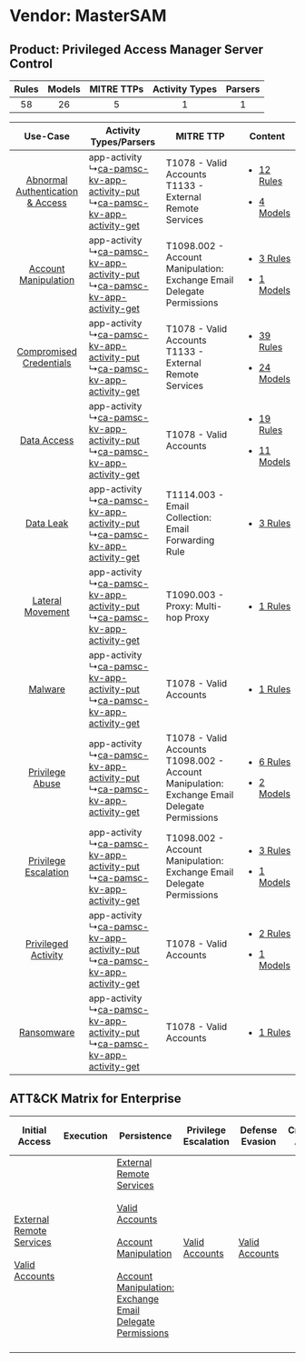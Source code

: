 Vendor: MasterSAM
=================
Product: Privileged Access Manager Server Control
-------------------------------------------------
| Rules | Models | MITRE TTPs | Activity Types | Parsers |
|:-----:|:------:|:----------:|:--------------:|:-------:|
|  58   |   26   |     5      |       1        |    1    |

|    Use-Case    | Activity Types/Parsers    | MITRE TTP    | Content    |
|:----:| ---- | ---- | ---- |
| [Abnormal Authentication & Access](../../../UseCases/uc_abnormal_authentication_&_access.md) |  app-activity<br> ↳[ca-pamsc-kv-app-activity-put](Ps/pC_capamsckvappactivityput.md)<br> ↳[ca-pamsc-kv-app-activity-get](Ps/pC_capamsckvappactivityget.md)<br> | T1078 - Valid Accounts<br>T1133 - External Remote Services<br>    | [<ul><li>12 Rules</li></ul><ul><li>4 Models</li></ul>](RM/r_m_mastersam_privileged_access_manager_server_control_Abnormal_Authentication_&_Access.md) |
|    [Account Manipulation](../../../UseCases/uc_account_manipulation.md)    |  app-activity<br> ↳[ca-pamsc-kv-app-activity-put](Ps/pC_capamsckvappactivityput.md)<br> ↳[ca-pamsc-kv-app-activity-get](Ps/pC_capamsckvappactivityget.md)<br> | T1098.002 - Account Manipulation: Exchange Email Delegate Permissions<br>    | [<ul><li>3 Rules</li></ul><ul><li>1 Models</li></ul>](RM/r_m_mastersam_privileged_access_manager_server_control_Account_Manipulation.md)    |
|          [Compromised Credentials](../../../UseCases/uc_compromised_credentials.md)          |  app-activity<br> ↳[ca-pamsc-kv-app-activity-put](Ps/pC_capamsckvappactivityput.md)<br> ↳[ca-pamsc-kv-app-activity-get](Ps/pC_capamsckvappactivityget.md)<br> | T1078 - Valid Accounts<br>T1133 - External Remote Services<br>    | [<ul><li>39 Rules</li></ul><ul><li>24 Models</li></ul>](RM/r_m_mastersam_privileged_access_manager_server_control_Compromised_Credentials.md)         |
|    [Data Access](../../../UseCases/uc_data_access.md)    |  app-activity<br> ↳[ca-pamsc-kv-app-activity-put](Ps/pC_capamsckvappactivityput.md)<br> ↳[ca-pamsc-kv-app-activity-get](Ps/pC_capamsckvappactivityget.md)<br> | T1078 - Valid Accounts<br>    | [<ul><li>19 Rules</li></ul><ul><li>11 Models</li></ul>](RM/r_m_mastersam_privileged_access_manager_server_control_Data_Access.md)    |
|    [Data Leak](../../../UseCases/uc_data_leak.md)    |  app-activity<br> ↳[ca-pamsc-kv-app-activity-put](Ps/pC_capamsckvappactivityput.md)<br> ↳[ca-pamsc-kv-app-activity-get](Ps/pC_capamsckvappactivityget.md)<br> | T1114.003 - Email Collection: Email Forwarding Rule<br>    | [<ul><li>3 Rules</li></ul>](RM/r_m_mastersam_privileged_access_manager_server_control_Data_Leak.md)    |
|    [Lateral Movement](../../../UseCases/uc_lateral_movement.md)    |  app-activity<br> ↳[ca-pamsc-kv-app-activity-put](Ps/pC_capamsckvappactivityput.md)<br> ↳[ca-pamsc-kv-app-activity-get](Ps/pC_capamsckvappactivityget.md)<br> | T1090.003 - Proxy: Multi-hop Proxy<br>    | [<ul><li>1 Rules</li></ul>](RM/r_m_mastersam_privileged_access_manager_server_control_Lateral_Movement.md)    |
|    [Malware](../../../UseCases/uc_malware.md)    |  app-activity<br> ↳[ca-pamsc-kv-app-activity-put](Ps/pC_capamsckvappactivityput.md)<br> ↳[ca-pamsc-kv-app-activity-get](Ps/pC_capamsckvappactivityget.md)<br> | T1078 - Valid Accounts<br>    | [<ul><li>1 Rules</li></ul>](RM/r_m_mastersam_privileged_access_manager_server_control_Malware.md)    |
|    [Privilege Abuse](../../../UseCases/uc_privilege_abuse.md)    |  app-activity<br> ↳[ca-pamsc-kv-app-activity-put](Ps/pC_capamsckvappactivityput.md)<br> ↳[ca-pamsc-kv-app-activity-get](Ps/pC_capamsckvappactivityget.md)<br> | T1078 - Valid Accounts<br>T1098.002 - Account Manipulation: Exchange Email Delegate Permissions<br> | [<ul><li>6 Rules</li></ul><ul><li>2 Models</li></ul>](RM/r_m_mastersam_privileged_access_manager_server_control_Privilege_Abuse.md)    |
|    [Privilege Escalation](../../../UseCases/uc_privilege_escalation.md)    |  app-activity<br> ↳[ca-pamsc-kv-app-activity-put](Ps/pC_capamsckvappactivityput.md)<br> ↳[ca-pamsc-kv-app-activity-get](Ps/pC_capamsckvappactivityget.md)<br> | T1098.002 - Account Manipulation: Exchange Email Delegate Permissions<br>    | [<ul><li>3 Rules</li></ul><ul><li>1 Models</li></ul>](RM/r_m_mastersam_privileged_access_manager_server_control_Privilege_Escalation.md)    |
|    [Privileged Activity](../../../UseCases/uc_privileged_activity.md)    |  app-activity<br> ↳[ca-pamsc-kv-app-activity-put](Ps/pC_capamsckvappactivityput.md)<br> ↳[ca-pamsc-kv-app-activity-get](Ps/pC_capamsckvappactivityget.md)<br> | T1078 - Valid Accounts<br>    | [<ul><li>2 Rules</li></ul><ul><li>1 Models</li></ul>](RM/r_m_mastersam_privileged_access_manager_server_control_Privileged_Activity.md)    |
|    [Ransomware](../../../UseCases/uc_ransomware.md)    |  app-activity<br> ↳[ca-pamsc-kv-app-activity-put](Ps/pC_capamsckvappactivityput.md)<br> ↳[ca-pamsc-kv-app-activity-get](Ps/pC_capamsckvappactivityget.md)<br> | T1078 - Valid Accounts<br>    | [<ul><li>1 Rules</li></ul>](RM/r_m_mastersam_privileged_access_manager_server_control_Ransomware.md)    |

ATT&CK Matrix for Enterprise
----------------------------
| Initial Access                                                                                                                                   | Execution | Persistence                                                                                                                                                                                                                                                                                                                                 | Privilege Escalation                                                | Defense Evasion                                                     | Credential Access | Discovery | Lateral Movement | Collection                                                                                                                                                            | Command and Control                                                                                                                       | Exfiltration | Impact |
| ------------------------------------------------------------------------------------------------------------------------------------------------ | --------- | ------------------------------------------------------------------------------------------------------------------------------------------------------------------------------------------------------------------------------------------------------------------------------------------------------------------------------------------- | ------------------------------------------------------------------- | ------------------------------------------------------------------- | ----------------- | --------- | ---------------- | --------------------------------------------------------------------------------------------------------------------------------------------------------------------- | ----------------------------------------------------------------------------------------------------------------------------------------- | ------------ | ------ |
| [External Remote Services](https://attack.mitre.org/techniques/T1133)<br><br>[Valid Accounts](https://attack.mitre.org/techniques/T1078)<br><br> |           | [External Remote Services](https://attack.mitre.org/techniques/T1133)<br><br>[Valid Accounts](https://attack.mitre.org/techniques/T1078)<br><br>[Account Manipulation](https://attack.mitre.org/techniques/T1098)<br><br>[Account Manipulation: Exchange Email Delegate Permissions](https://attack.mitre.org/techniques/T1098/002)<br><br> | [Valid Accounts](https://attack.mitre.org/techniques/T1078)<br><br> | [Valid Accounts](https://attack.mitre.org/techniques/T1078)<br><br> |                   |           |                  | [Email Collection](https://attack.mitre.org/techniques/T1114)<br><br>[Email Collection: Email Forwarding Rule](https://attack.mitre.org/techniques/T1114/003)<br><br> | [Proxy: Multi-hop Proxy](https://attack.mitre.org/techniques/T1090/003)<br><br>[Proxy](https://attack.mitre.org/techniques/T1090)<br><br> |              |        |